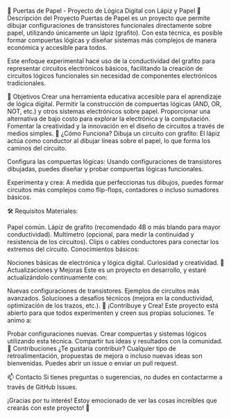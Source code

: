 📝 Puertas de Papel - Proyecto de Lógica Digital con Lápiz y Papel
🎯 Descripción del Proyecto
Puertas de Papel es un proyecto que permite dibujar configuraciones de transistores funcionales directamente sobre papel, utilizando únicamente un lápiz (grafito). Con esta técnica, es posible formar compuertas lógicas y diseñar sistemas más complejos de manera económica y accesible para todos.

Este enfoque experimental hace uso de la conductividad del grafito para representar circuitos electrónicos básicos, facilitando la creación de circuitos lógicos funcionales sin necesidad de componentes electrónicos tradicionales.

🚀 Objetivos
Crear una herramienta educativa accesible para el aprendizaje de lógica digital.
Permitir la construcción de compuertas lógicas (AND, OR, NOT, etc.) y otros sistemas electrónicos sobre papel.
Proporcionar una alternativa de bajo costo para explorar la electrónica y la computación.
Fomentar la creatividad y la innovación en el diseño de circuitos a través de medios simples.
📐 ¿Cómo Funciona?
Dibuja un circuito con grafito: El lápiz actúa como conductor al dibujar líneas sobre el papel, lo que forma los caminos del circuito.

Configura las compuertas lógicas: Usando configuraciones de transistores dibujadas, puedes diseñar y probar compuertas lógicas funcionales.

Experimenta y crea: A medida que perfeccionas tus dibujos, puedes formar circuitos más complejos como flip-flops, contadores o incluso sumadores básicos.

🛠️ Requisitos
Materiales:

Papel común.
Lápiz de grafito (recomendado 4B o más blando para mayor conductividad).
Multímetro (opcional, para medir la continuidad y resistencia de los circuitos).
Clips o cables conductores para conectar los extremos del circuito.
Conocimientos básicos:

Nociones básicas de electrónica y lógica digital.
Curiosidad y creatividad.
🔄 Actualizaciones y Mejoras
Este es un proyecto en desarrollo, y estaré actualizándolo continuamente con:

Nuevas configuraciones de transistores.
Ejemplos de circuitos más avanzados.
Soluciones a desafíos técnicos (mejora en la conductividad, optimización de los trazos, etc.).
🌟 ¡Contribuye y Crea!
Este proyecto está abierto para que todos experimenten y creen sus propias soluciones. Te animo a:

Probar configuraciones nuevas.
Crear compuertas y sistemas lógicos utilizando esta técnica.
Compartir tus ideas y resultados con la comunidad.
🤝 Contribuciones
¿Te gustaría contribuir? Cualquier tipo de retroalimentación, propuestas de mejora o incluso nuevas ideas son bienvenidas. Puedes abrir un issue o enviar un pull request.

📫 Contacto
Si tienes preguntas o sugerencias, no dudes en contactarme a través de GitHub Issues.

¡Gracias por tu interés! Estoy emocionado de ver las cosas increíbles que crearás con este proyecto! 🎉
